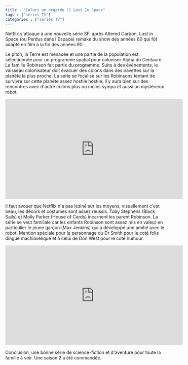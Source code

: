 ```yaml
---
title : "[Alors on regarde ?] Lost In Space"
tags : ["séries TV"]
categories : ["séries TV"]
---
```


Netflix s'attaque à une nouvelle série SF, après Altered Carbon, Lost in Space (ou Perdus dans l'Espace) remake du show des années 60 qui fût adapté en film à la fin des années 90.

Le pitch, la Terre est menacée et une partie de la population est sélectionnée pour un programme spatial pour coloniser Alpha du Centaure. La famille Robinson fait partie du programme. Suite à des événements, le vaisseau colonisateur doit évacuer des colons dans des navettes sur la planète la plus proche. La série se focalise sur les Robinsons tentant de survivre sur cette planète assez hostile hostile. Il y aura bien sur des rencontres avec d'autre colons plus ou moins sympa et aussi un mystérieux robot.

<iframe width="560" height="315" src="https://www.youtube.com/embed/fzmM0AB60QQ" frameborder="0" allow="autoplay; encrypted-media" allowfullscreen></iframe>

Il faut avouer que Netflix n'a pas lésiné sur les moyens, visuellement c'est beau, les décors et costumes sont assez réussis. Toby Stephens (Black Sails) et Molly Parker (House of Cards)  incarnent les parent Robinson. La série se veut familiale car les enfants Robinson sont assez mis en valeur en particulier le jeune garçon (Max Jenkins) qui a développé une amitié avec le robot. Mention spéciale pour le personnage du Dr Smith pour le coté folle dingue machiavélique et à celui de Don West pour le coté humour.

<iframe width="560" height="315" src="https://www.youtube.com/embed/F30WZOowufc?start=7" frameborder="0" allow="autoplay; encrypted-media" allowfullscreen></iframe>

Conclusion, une bonne série de science-fiction et d'aventure pour toute la famille à voir. Une saison 2 a été commandée.
